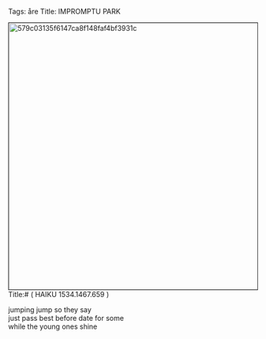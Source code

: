 Tags: åre
Title: IMPROMPTU PARK
  
<p><img src="https://objects.hbvu.su/blotpix/2013/01/23.jpeg" width=540 height=540 alt="579c03135f6147ca8f148faf4bf3931c" border=1>
Title:# ( HAIKU 1534.1467.659 )  
  
jumping jump so they say  
just pass best before date for some  
while the young ones shine  
